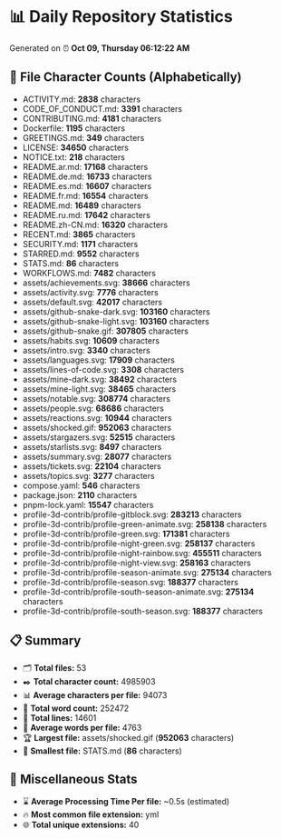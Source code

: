 # 📊 Daily Repository Statistics
Generated on ⏰ **Oct 09, Thursday 06:12:22 AM**

## 📂 File Character Counts (Alphabetically)
- ACTIVITY.md: **2838** characters
- CODE_OF_CONDUCT.md: **3391** characters
- CONTRIBUTING.md: **4181** characters
- Dockerfile: **1195** characters
- GREETINGS.md: **349** characters
- LICENSE: **34650** characters
- NOTICE.txt: **218** characters
- README.ar.md: **17168** characters
- README.de.md: **16733** characters
- README.es.md: **16607** characters
- README.fr.md: **16554** characters
- README.md: **16489** characters
- README.ru.md: **17642** characters
- README.zh-CN.md: **16320** characters
- RECENT.md: **3865** characters
- SECURITY.md: **1171** characters
- STARRED.md: **9552** characters
- STATS.md: **86** characters
- WORKFLOWS.md: **7482** characters
- assets/achievements.svg: **38666** characters
- assets/activity.svg: **7776** characters
- assets/default.svg: **42017** characters
- assets/github-snake-dark.svg: **103160** characters
- assets/github-snake-light.svg: **103160** characters
- assets/github-snake.gif: **307805** characters
- assets/habits.svg: **10609** characters
- assets/intro.svg: **3340** characters
- assets/languages.svg: **17909** characters
- assets/lines-of-code.svg: **3308** characters
- assets/mine-dark.svg: **38492** characters
- assets/mine-light.svg: **38465** characters
- assets/notable.svg: **308774** characters
- assets/people.svg: **68686** characters
- assets/reactions.svg: **10944** characters
- assets/shocked.gif: **952063** characters
- assets/stargazers.svg: **52515** characters
- assets/starlists.svg: **8497** characters
- assets/summary.svg: **28077** characters
- assets/tickets.svg: **22104** characters
- assets/topics.svg: **3277** characters
- compose.yaml: **546** characters
- package.json: **2110** characters
- pnpm-lock.yaml: **15547** characters
- profile-3d-contrib/profile-gitblock.svg: **283213** characters
- profile-3d-contrib/profile-green-animate.svg: **258138** characters
- profile-3d-contrib/profile-green.svg: **171381** characters
- profile-3d-contrib/profile-night-green.svg: **258137** characters
- profile-3d-contrib/profile-night-rainbow.svg: **455511** characters
- profile-3d-contrib/profile-night-view.svg: **258163** characters
- profile-3d-contrib/profile-season-animate.svg: **275134** characters
- profile-3d-contrib/profile-season.svg: **188377** characters
- profile-3d-contrib/profile-south-season-animate.svg: **275134** characters
- profile-3d-contrib/profile-south-season.svg: **188377** characters

## 📋 Summary
- 🗂️ **Total files:** 53
- ✒️ **Total character count:** 4985903
- 📊 **Average characters per file:** 94073
- 📝 **Total word count:** 252472
- 🧾 **Total lines:** 14601
- 📐 **Average words per file:** 4763
- 🏆 **Largest file:** assets/shocked.gif (**952063** characters)
- 🥉 **Smallest file:** STATS.md (**86** characters)

## 🌟 Miscellaneous Stats
- ⌛ **Average Processing Time Per file:** ~0.5s (estimated)
- 🔥 **Most common file extension:** yml
- 🌐 **Total unique extensions:** 40
